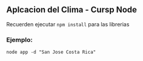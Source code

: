 ## Aplcacion del Clima - Cursp Node

Recuerden ejecutar ```npm install``` para las librerias

### Ejemplo:
```
node app -d "San Jose Costa Rica"
```